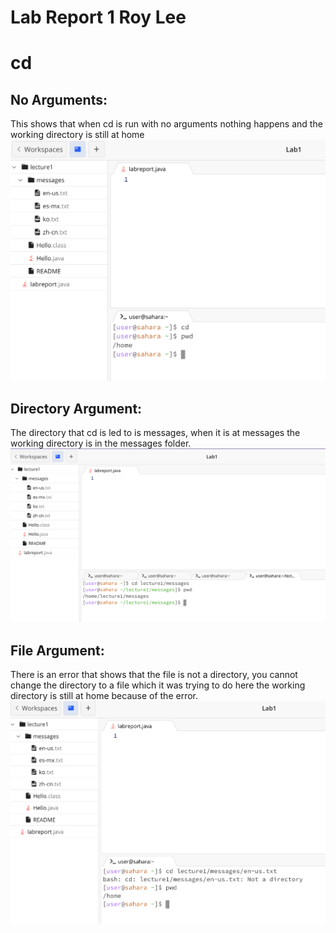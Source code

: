 # **Lab Report 1 Roy Lee**



# cd

## No Arguments:
This shows that when cd is run with no arguments nothing happens and the working directory is still at home
![Image](cd1.png)

## Directory Argument:
The directory that cd is led to is messages, when it is at messages the working directory is in the messages folder.
![Image](cd2.png)

## File Argument:
There is an error that shows that the file is not a directory, you cannot change the directory to a file which it was trying to do here the working directory is still at home because of the error.
![Image](cd3.png)
